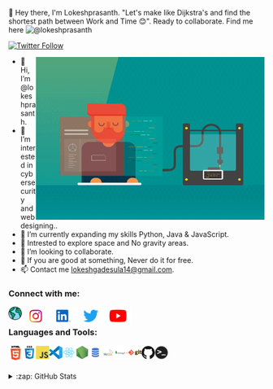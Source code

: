 👋 Hey there, I'm Lokeshprasanth. "Let's make like Dijkstra's and find the shortest path between Work and Time 😊". Ready to collaborate. Find me here ![@lokeshprasanth](https://lokeshprasanth.tech)

[![Twitter Follow](https://img.shields.io/twitter/url?color=green&label=follow%20%40lokesh_prasanth&logo=twitter&style=for-the-badge&url=https%3A%2F%2Ftwitter.com%2Flokesh_prashant)](https://twitter.com/lokesh_prashant)

<img align="right" alt="GIF" src="lokesh.gif" width="450" height="320" />

- 👋 Hi, I’m @lokeshprasanth.
- 👀 I’m interested in cybersecurity and webdesigning..
- 🌱 I’m currently expanding my skills Python, Java & JavaScript.
- 🤭 Intrested to explore space and No gravity areas.
- 💞️ I’m looking to collaborate.
- 💪 If you are good at something, Never do it for free. 
- 📫 Contact me lokeshgadesula14@gmail.com.

### Connect with me:
[<img align="left" alt="codeSTACKr | globe" width="26px" src="worldwide.png" />][website]
[<img align="left" alt="codeSTACKr | Instagram" width="55px" src="Instagram-Glyph-Color-Logo.wine.svg" />][instagram]
[<img align="left" alt="codeSTACKr | LinkedIn" width="54px" src="LinkedIn-Icon-Logo.wine.svg" />][linkedin]
[<img align="left" alt="codeSTACKr | Twitter" width="54px" src="Twitter-Logo.wine.svg" />][twitter]
[<img align="left" alt="codeSTACKr | YouTube" width="53px" src="YouTube-Icon-Full-Color-Logo.wine.svg" />][youtube]

[website]: https://lokeshprasanth.tech
[twitter]: https://twitter.com/lokesh_prashant
[youtube]: https://www.youtube.com/channel/UCJTRuNGKg0md1L6bCB-JMXQ
[instagram]: https://www.instagram.com/lokesh_prashanth_
[linkedin]: https://www.linkedin.com/in/gadesula-lokeshprasanth-701682214/

<br />

### Languages and Tools:
<img align="left" alt="HTML5" width="28px" src="https://raw.githubusercontent.com/github/explore/80688e429a7d4ef2fca1e82350fe8e3517d3494d/topics/html/html.png" />
<img align="left" alt="CSS3" width="26px" src="https://raw.githubusercontent.com/github/explore/80688e429a7d4ef2fca1e82350fe8e3517d3494d/topics/css/css.png" />
<img align="left" alt="JavaScript" width="26px" src="https://raw.githubusercontent.com/github/explore/80688e429a7d4ef2fca1e82350fe8e3517d3494d/topics/javascript/javascript.png" />
<img align="left" alt="Visual Studio Code" width="26px" src="https://raw.githubusercontent.com/github/explore/80688e429a7d4ef2fca1e82350fe8e3517d3494d/topics/visual-studio-code/visual-studio-code.png" />
<img align="left" alt="React" width="26px" src="https://raw.githubusercontent.com/github/explore/80688e429a7d4ef2fca1e82350fe8e3517d3494d/topics/react/react.png" />
<img align="left" alt="Node.js" width="26px" src="https://raw.githubusercontent.com/github/explore/80688e429a7d4ef2fca1e82350fe8e3517d3494d/topics/nodejs/nodejs.png" />
<img align="left" alt="SQL" width="26px" src="https://raw.githubusercontent.com/github/explore/80688e429a7d4ef2fca1e82350fe8e3517d3494d/topics/sql/sql.png" />
<img align="left" alt="MySQL" width="26px" src="https://raw.githubusercontent.com/github/explore/80688e429a7d4ef2fca1e82350fe8e3517d3494d/topics/mysql/mysql.png" />
<img align="left" alt="MongoDB" width="26px" src="https://raw.githubusercontent.com/github/explore/80688e429a7d4ef2fca1e82350fe8e3517d3494d/topics/mongodb/mongodb.png" />
<img align="left" alt="Git" width="26px" src="https://raw.githubusercontent.com/github/explore/80688e429a7d4ef2fca1e82350fe8e3517d3494d/topics/git/git.png" />
<img align="left" alt="GitHub" width="26px" src="https://raw.githubusercontent.com/github/explore/78df643247d429f6cc873026c0622819ad797942/topics/github/github.png" />
<img align="left" alt="Terminal" width="26px" src="https://raw.githubusercontent.com/github/explore/80688e429a7d4ef2fca1e82350fe8e3517d3494d/topics/terminal/terminal.png" />
<br />
<br/>
<br/>
<details>

<summary>:zap: GitHub Stats</summary>

---

![Lokesh github stats](https://github-readme-stats.vercel.app/api?username=lokeshgadesula&theme=radical&show_icons=true&count_private=true)
<br />
![Lokesh Stats](https://github-profile-summary-cards.vercel.app/api/cards/repos-per-language?username=lokeshgadesula&theme=monokai)
![Lokesh Stats](https://github-profile-summary-cards.vercel.app/api/cards/most-commit-language?username=lokeshgadesula&theme=monokai)
![Lokesh Summary](https://github-profile-summary-cards.vercel.app/api/cards/profile-details?username=lokeshgadesula&theme=monokai)

</details>




